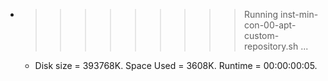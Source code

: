 * >>>>>>>>> Running inst-min-con-00-apt-custom-repository.sh ...
  * Disk size = 393768K. Space Used = 3608K. Runtime = 00:00:00:05.
